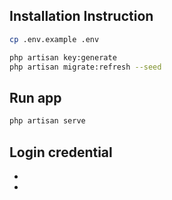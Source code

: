 ## Installation Instruction
```bash
cp .env.example .env

php artisan key:generate
php artisan migrate:refresh --seed
```

## Run app
```bash
php artisan serve
```

## Login credential
- [username]: admin@ayo.co.id
- [password]: admin1234
